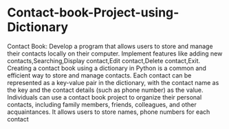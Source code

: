 # Contact-book-Project-using-Dictionary
Contact Book: Develop a program that allows users to store and manage their contacts locally on their computer. Implement features like adding new contacts,Searching,Display contact,Edit contact,Delete contact,Exit.
Creating a contact book using a dictionary in Python is a common and efficient way to store and manage contacts. Each contact can be represented as a key-value pair in the dictionary, with the contact name as the key and the contact details (such as phone number) as the value.
Individuals can use a contact book project to organize their personal contacts, including family members, friends, colleagues, and other acquaintances. It allows users to store names, phone numbers for each contact 
